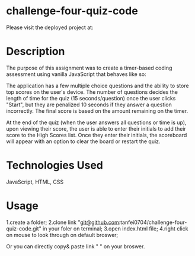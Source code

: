 # challenge-four-quiz-code
Please visit the deployed project at:

# Description
The purpose of this assignment was to create a timer-based coding assessment using vanilla JavaScript that behaves like so:

The application has a few multiple choice questions and the ability to store top scores on the user's device. The number of questions decides the length of time for the quiz (15 seconds/question) once the user clicks "Start", but they are penalized 10 seconds if they answer a question incorrectly. The final score is based on the amount remaining on the timer.

At the end of the quiz (when the user answers all questions or time is up), upon viewing their score, the user is able to enter their initials to add their score to the High Scores list. Once they enter their initials, the scoreboard will appear with an option to clear the board or restart the quiz.

# Technologies Used
JavaScript, HTML, CSS

# Usage

1.create a folder;
2.clone link "git@github.com:tanfei0704/challenge-four-quiz-code.git" in your foler on terminal;
3.open index.html file;
4.right click on mouse to look through on default broswer;

Or you can directly copy& paste link " " on your broswer.